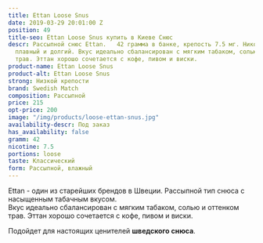 ```yaml
---
title: Ettan Loose Snus
date: 2019-03-29 20:01:00 Z
position: 49
title-seo: Ettan Loose Snus купить в Киеве Снюс
descr: Рассыпной снюс Ettan.   42 грамма в банке, крепость 7.5 мг. Никотиновый удар
  плавный и долгий. Вкус идеально сбалансирован с мягким табаком, солью и оттенком
  трав. Эттан хорошо сочетается с кофе, пивом и виски.
product-name: Ettan Loose Snus
product-alt: Ettan Loose Snus
strong: Низкой крепости
brand: Swedish Match
composition: Рассыпной
price: 215
opt-price: 200
image: "/img/products/loose-ettan-snus.jpg"
availability-descr: Под заказ
has_availability: false
gramm: 42
nicotine: 7.5
portions: loose
taste: Классический
form: Рассыпной, влажный
---
```


Ettan - один из старейших брендов в Швеции. Рассыпной тип снюса с насыщенным табачным вкусом.<br>
Вкус идеально сбалансирован с мягким табаком, солью и оттенком трав. Эттан хорошо сочетается с кофе, пивом и виски.

Подойдет для настоящих ценителей **шведского снюса**.